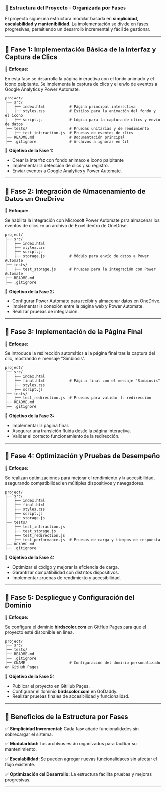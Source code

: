 ### **📌 Estructura del Proyecto - Organizada por Fases**

El proyecto sigue una estructura modular basada en **simplicidad, escalabilidad y mantenibilidad**. La implementación se divide en fases progresivas, permitiendo un desarrollo incremental y fácil de gestionar.

---

## **🔹 Fase 1: Implementación Básica de la Interfaz y Captura de Clics**

📌 **Enfoque:**

En esta fase se desarrolla la página interactiva con el fondo animado y el icono palpitante. Se implementa la captura de clics y el envío de eventos a Google Analytics y Power Automate.

```
project/
│── src/
│   ├── index.html           # Página principal interactiva
│   ├── styles.css           # Estilos para la animación del fondo y el icono
│   ├── script.js            # Lógica para la captura de clics y envío de datos
│── tests/                   # Pruebas unitarias y de rendimiento
│   ├── test_interaction.js  # Pruebas de eventos de clics
│── README.md                # Documentación principal
│── .gitignore               # Archivos a ignorar en Git

```

📌 **Objetivo de la Fase 1:**

- Crear la interfaz con fondo animado e icono palpitante.
- Implementar la detección de clics y su registro.
- Enviar eventos a Google Analytics y Power Automate.

---

## **🔹 Fase 2: Integración de Almacenamiento de Datos en OneDrive**

📌 **Enfoque:**

Se habilita la integración con Microsoft Power Automate para almacenar los eventos de clics en un archivo de Excel dentro de OneDrive.

```
project/
│── src/
│   ├── index.html
│   ├── styles.css
│   ├── script.js
│   ├── storage.js           # Módulo para envío de datos a Power Automate
│── tests/
│   ├── test_storage.js      # Pruebas para la integración con Power Automate
│── README.md
│── .gitignore

```

📌 **Objetivo de la Fase 2:**

- Configurar Power Automate para recibir y almacenar datos en OneDrive.
- Implementar la conexión entre la página web y Power Automate.
- Realizar pruebas de integración.

---

## **🔹 Fase 3: Implementación de la Página Final**

📌 **Enfoque:**

Se introduce la redirección automática a la página final tras la captura del clic, mostrando el mensaje "Simbiosis".

```
project/
│── src/
│   ├── index.html
│   ├── final.html           # Página final con el mensaje "Simbiosis"
│   ├── styles.css
│   ├── script.js
│── tests/
│   ├── test_redirection.js  # Pruebas para validar la redirección
│── README.md
│── .gitignore

```

📌 **Objetivo de la Fase 3:**

- Implementar la página final.
- Asegurar una transición fluida desde la página interactiva.
- Validar el correcto funcionamiento de la redirección.

---

## **🔹 Fase 4: Optimización y Pruebas de Desempeño**

📌 **Enfoque:**

Se realizan optimizaciones para mejorar el rendimiento y la accesibilidad, asegurando compatibilidad en múltiples dispositivos y navegadores.

```
project/
│── src/
│   ├── index.html
│   ├── final.html
│   ├── styles.css
│   ├── script.js
│   ├── storage.js
│── tests/
│   ├── test_interaction.js
│   ├── test_storage.js
│   ├── test_redirection.js
│   ├── test_performance.js  # Pruebas de carga y tiempos de respuesta
│── README.md
│── .gitignore

```

📌 **Objetivo de la Fase 4:**

- Optimizar el código y mejorar la eficiencia de carga.
- Garantizar compatibilidad con distintos dispositivos.
- Implementar pruebas de rendimiento y accesibilidad.

---

## **🔹 Fase 5: Despliegue y Configuración del Dominio**

📌 **Enfoque:**

Se configura el dominio **birdscolor.com** en GitHub Pages para que el proyecto esté disponible en línea.

```
project/
│── src/
│── tests/
│── README.md
│── .gitignore
│── CNAME                    # Configuración del dominio personalizado en GitHub Pages

```

📌 **Objetivo de la Fase 5:**

- Publicar el proyecto en GitHub Pages.
- Configurar el dominio **birdscolor.com** en GoDaddy.
- Realizar pruebas finales de accesibilidad y funcionalidad.

---

## **🔹 Beneficios de la Estructura por Fases**

✅ **Simplicidad Incremental:** Cada fase añade funcionalidades sin sobrecargar el sistema.

✅ **Modularidad:** Los archivos están organizados para facilitar su mantenimiento.

✅ **Escalabilidad:** Se pueden agregar nuevas funcionalidades sin afectar el flujo existente.

✅ **Optimización del Desarrollo:** La estructura facilita pruebas y mejoras progresivas.

---